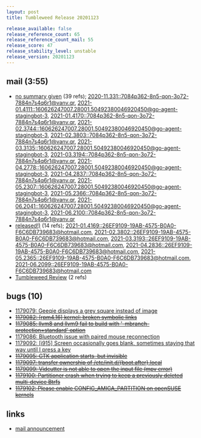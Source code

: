 ```yaml
---
layout: post
title: Tumbleweed Release 20201123

release_available: false
release_reference_count: 65
release_reference_count_mail: 55
release_score: 47
release_stability_level: unstable
release_version: 20201123
---
```


## mail (3:55)

- [no summary given](https://lists.opensuse.org/archives/list/factory@lists.opensuse.org/thread/V6YAPJAZKANXPYQ6FFXMYXELNHYVRV7A) (39 refs); [2020-11.331::<7084p362-8n5-qon-3o72-7884n7s4q6r1@vanv.qr>](https://lists.opensuse.org/archives/list/factory@lists.opensuse.org/thread/EZTEJTKHBOMFOWKFAOFEVTLVC634OAX6), [2021-01.4111::<160626247007.28001.50492380046920450@go-agent-stagingbot-3>](https://lists.opensuse.org/archives/list/factory@lists.opensuse.org/thread/SRDANPP45RC7Y4HP63DWJJ7XRORHTXHW), [2021-01.4170::<7084p362-8n5-qon-3o72-7884n7s4q6r1@vanv.qr>](https://lists.opensuse.org/archives/list/factory@lists.opensuse.org/thread/EZTEJTKHBOMFOWKFAOFEVTLVC634OAX6), [2021-02.3744::<160626247007.28001.50492380046920450@go-agent-stagingbot-3>](https://lists.opensuse.org/archives/list/factory@lists.opensuse.org/thread/SRDANPP45RC7Y4HP63DWJJ7XRORHTXHW), [2021-02.3803::<7084p362-8n5-qon-3o72-7884n7s4q6r1@vanv.qr>](https://lists.opensuse.org/archives/list/factory@lists.opensuse.org/thread/EZTEJTKHBOMFOWKFAOFEVTLVC634OAX6), [2021-03.3135::<160626247007.28001.50492380046920450@go-agent-stagingbot-3>](https://lists.opensuse.org/archives/list/factory@lists.opensuse.org/thread/SRDANPP45RC7Y4HP63DWJJ7XRORHTXHW), [2021-03.3194::<7084p362-8n5-qon-3o72-7884n7s4q6r1@vanv.qr>](https://lists.opensuse.org/archives/list/factory@lists.opensuse.org/thread/EZTEJTKHBOMFOWKFAOFEVTLVC634OAX6), [2021-04.2778::<160626247007.28001.50492380046920450@go-agent-stagingbot-3>](https://lists.opensuse.org/archives/list/factory@lists.opensuse.org/thread/SRDANPP45RC7Y4HP63DWJJ7XRORHTXHW), [2021-04.2837::<7084p362-8n5-qon-3o72-7884n7s4q6r1@vanv.qr>](https://lists.opensuse.org/archives/list/factory@lists.opensuse.org/thread/EZTEJTKHBOMFOWKFAOFEVTLVC634OAX6), [2021-05.2307::<160626247007.28001.50492380046920450@go-agent-stagingbot-3>](https://lists.opensuse.org/archives/list/factory@lists.opensuse.org/thread/SRDANPP45RC7Y4HP63DWJJ7XRORHTXHW), [2021-05.2366::<7084p362-8n5-qon-3o72-7884n7s4q6r1@vanv.qr>](https://lists.opensuse.org/archives/list/factory@lists.opensuse.org/thread/EZTEJTKHBOMFOWKFAOFEVTLVC634OAX6), [2021-06.2041::<160626247007.28001.50492380046920450@go-agent-stagingbot-3>](https://lists.opensuse.org/archives/list/factory@lists.opensuse.org/thread/SRDANPP45RC7Y4HP63DWJJ7XRORHTXHW), [2021-06.2100::<7084p362-8n5-qon-3o72-7884n7s4q6r1@vanv.qr>](https://lists.opensuse.org/archives/list/factory@lists.opensuse.org/thread/EZTEJTKHBOMFOWKFAOFEVTLVC634OAX6)
- [released!)](https://lists.opensuse.org/archives/list/factory@lists.opensuse.org/thread/VWUR3VY5XKQKFNHLTRGGNZ6PFZFY2HUO) (14 refs); [2021-01.4169::<26EF9109-19AB-4575-B0A0-F6C6DB739683@hotmail.com>](https://lists.opensuse.org/archives/list/factory@lists.opensuse.org/thread/VWUR3VY5XKQKFNHLTRGGNZ6PFZFY2HUO), [2021-02.3802::<26EF9109-19AB-4575-B0A0-F6C6DB739683@hotmail.com>](https://lists.opensuse.org/archives/list/factory@lists.opensuse.org/thread/VWUR3VY5XKQKFNHLTRGGNZ6PFZFY2HUO), [2021-03.3193::<26EF9109-19AB-4575-B0A0-F6C6DB739683@hotmail.com>](https://lists.opensuse.org/archives/list/factory@lists.opensuse.org/thread/VWUR3VY5XKQKFNHLTRGGNZ6PFZFY2HUO), [2021-04.2836::<26EF9109-19AB-4575-B0A0-F6C6DB739683@hotmail.com>](https://lists.opensuse.org/archives/list/factory@lists.opensuse.org/thread/VWUR3VY5XKQKFNHLTRGGNZ6PFZFY2HUO), [2021-05.2365::<26EF9109-19AB-4575-B0A0-F6C6DB739683@hotmail.com>](https://lists.opensuse.org/archives/list/factory@lists.opensuse.org/thread/VWUR3VY5XKQKFNHLTRGGNZ6PFZFY2HUO), [2021-06.2099::<26EF9109-19AB-4575-B0A0-F6C6DB739683@hotmail.com>](https://lists.opensuse.org/archives/list/factory@lists.opensuse.org/thread/VWUR3VY5XKQKFNHLTRGGNZ6PFZFY2HUO)
- [Tumbleweed Review](https://lists.opensuse.org/archives/list/factory@lists.opensuse.org/thread/EFZ5X5KFUW477VEA27ONEWH26TUBAUOY) (2 refs)

## bugs (10)

<!--more-->

- [1179079: Geeqie displays a grey square instead of image](https://bugzilla.opensuse.org/show_bug.cgi?id=1179079)
- ~~[1179082: \[rpm4.16\] kernel: broken symbolic links](https://bugzilla.opensuse.org/show_bug.cgi?id=1179082)~~
- ~~[1179085: llvm8 and llvm9 fail to build with '-mbranch-protection=standard' option](https://bugzilla.opensuse.org/show_bug.cgi?id=1179085)~~
- [1179086: Bluetooth issue with paired mouse reconnection](https://bugzilla.opensuse.org/show_bug.cgi?id=1179086)
- [1179092: \[i915\] Screen occasionally goes blank, sometimes staying that way until I press a key](https://bugzilla.opensuse.org/show_bug.cgi?id=1179092)
- ~~[1179095: GTK application starts, but invisible](https://bugzilla.opensuse.org/show_bug.cgi?id=1179095)~~
- ~~[1179097: transfer ownership of /etc/init.d/{boot,after}.local](https://bugzilla.opensuse.org/show_bug.cgi?id=1179097)~~
- ~~[1179099: Vidcutter is not able to open the input file (mpv error)](https://bugzilla.opensuse.org/show_bug.cgi?id=1179099)~~
- ~~[1179100: Partitioner crash when trying to keep a previously deleted multi-device Btrfs](https://bugzilla.opensuse.org/show_bug.cgi?id=1179100)~~
- ~~[1179102: Please enable CONFIG_AMIGA_PARTITION on openSUSE kernels](https://bugzilla.opensuse.org/show_bug.cgi?id=1179102)~~



## links

- [mail announcement](https://lists.opensuse.org/archives/list/factory@lists.opensuse.org/thread/SRDANPP45RC7Y4HP63DWJJ7XRORHTXHW)
